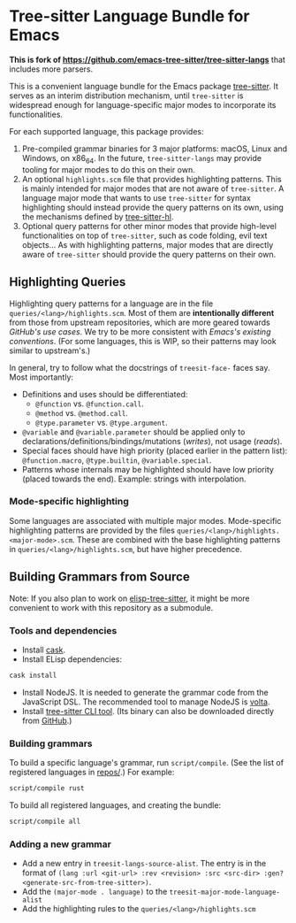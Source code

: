 # Tree-sitter Language Bundle for Emacs

__This is fork of <https://github.com/emacs-tree-sitter/tree-sitter-langs>__ that includes more parsers.

This is a convenient language bundle for the Emacs package [tree-sitter](https://github.com/emacs-tree-sitter/elisp-tree-sitter). It serves as an interim distribution mechanism, until `tree-sitter` is widespread enough for language-specific major modes to incorporate its functionalities.

For each supported language, this package provides:

1.  Pre-compiled grammar binaries for 3 major platforms: macOS, Linux and Windows, on x86<sub>64</sub>. In the future, `tree-sitter-langs` may provide tooling for major modes to do this on their own.
2.  An optional `highlights.scm` file that provides highlighting patterns. This is mainly intended for major modes that are not aware of `tree-sitter`. A language major mode that wants to use `tree-sitter` for syntax highlighting should instead provide the query patterns on its own, using the mechanisms defined by [tree-sitter-hl](https://emacs-tree-sitter.github.io/syntax-highlighting/interface-for-modes/).
3.  Optional query patterns for other minor modes that provide high-level functionalities on top of `tree-sitter`, such as code folding, evil text objects… As with highlighting patterns, major modes that are directly aware of `tree-sitter` should provide the query patterns on their own.

## Highlighting Queries

Highlighting query patterns for a language are in the file `queries/<lang>/highlights.scm`. Most of them are __intentionally different__ from those from upstream repositories, which are more geared towards *GitHub's use cases*. We try to be more consistent with *Emacs's existing conventions*. (For some languages, this is WIP, so their patterns may look similar to upstream's.)

In general, try to follow what the docstrings of `treesit-face-` faces say. Most importantly:

- Definitions and uses should be differentiated:
  - `@function` vs. `@function.call`.
  - `@method` vs. `@method.call`.
  - `@type.parameter` vs. `@type.argument`.
- `@variable` and `@variable.parameter` should be applied only to declarations/definitions/bindings/mutations (*writes*), not usage (*reads*).
- Special faces should have high priority (placed earlier in the pattern list): `@function.macro`, `@type.builtin`, `@variable.special`.
- Patterns whose internals may be highlighted should have low priority (placed towards the end). Example: strings with interpolation.

### Mode-specific highlighting

Some languages are associated with multiple major modes. Mode-specific highlighting patterns are provided by the files `queries/<lang>/highlights.<major-mode>.scm`. These are combined with the base highlighting patterns in `queries/<lang>/highlights.scm`, but have higher precedence.

## Building Grammars from Source

Note: If you also plan to work on [elisp-tree-sitter](https://github.com/emacs-tree-sitter/elisp-tree-sitter#building-grammars-from-source), it might be more convenient to work with this repository as a submodule.

### Tools and dependencies

- Install [cask](https://cask.readthedocs.io).
- Install ELisp dependencies:

``` bash
cask install
```

- Install NodeJS. It is needed to generate the grammar code from the JavaScript DSL. The recommended tool to manage NodeJS is [volta](https://volta.sh/).
- Install [tree-sitter CLI tool](https://tree-sitter.github.io/tree-sitter/creating-parsers#installation). (Its binary can also be downloaded directly from [GitHub](https://github.com/tree-sitter/tree-sitter/releases).)

### Building grammars

To build a specific language's grammar, run `script/compile`. (See the list of registered languages in [repos/](./repos).) For example:

``` bash
script/compile rust
```

To build all registered languages, and creating the bundle:

``` bash
script/compile all
```

### Adding a new grammar

- Add a new entry in `treesit-langs-source-alist`.
  The entry is in the format of `(lang :url <git-url> :rev <revision> :src <src-dir> :gen? <generate-src-from-tree-sitter>)`.
- Add the `(major-mode . language)` to the `treesit-major-mode-language-alist`
- Add the highlighting rules to the `queries/<lang>/highlights.scm`
